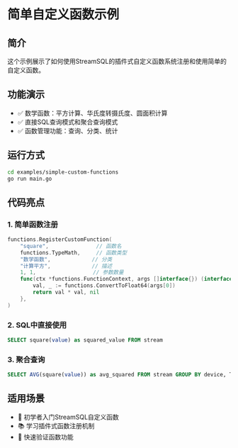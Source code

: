 # 简单自定义函数示例

## 简介

这个示例展示了如何使用StreamSQL的插件式自定义函数系统注册和使用简单的自定义函数。

## 功能演示

- ✅ 数学函数：平方计算、华氏度转摄氏度、圆面积计算
- ✅ 直接SQL查询模式和聚合查询模式
- ✅ 函数管理功能：查询、分类、统计

## 运行方式

```bash
cd examples/simple-custom-functions
go run main.go
```

## 代码亮点

### 1. 简单函数注册
```go
functions.RegisterCustomFunction(
    "square",               // 函数名
    functions.TypeMath,     // 函数类型
    "数学函数",             // 分类
    "计算平方",             // 描述
    1, 1,                  // 参数数量
    func(ctx *functions.FunctionContext, args []interface{}) (interface{}, error) {
        val, _ := functions.ConvertToFloat64(args[0])
        return val * val, nil
    },
)
```

### 2. SQL中直接使用
```sql
SELECT square(value) as squared_value FROM stream
```

### 3. 聚合查询
```sql
SELECT AVG(square(value)) as avg_squared FROM stream GROUP BY device, TumblingWindow('1s')
```

## 适用场景

- 🔰 初学者入门StreamSQL自定义函数
- 📚 学习插件式函数注册机制
- 🧪 快速验证函数功能 